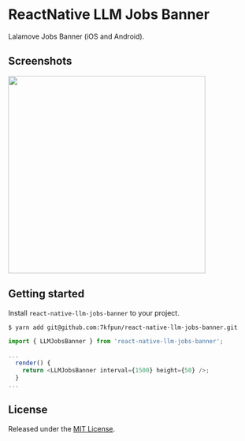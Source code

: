 # ReactNative LLM Jobs Banner

Lalamove Jobs Banner (iOS and Android).

## Screenshots

<img src="https://raw.github.com/7kfpun/react-native-llm-jobs-banner/master/assets/screenshot.gif" width="400">

## Getting started

Install `react-native-llm-jobs-banner` to your project.

```bash
$ yarn add git@github.com:7kfpun/react-native-llm-jobs-banner.git
```

```js
import { LLMJobsBanner } from 'react-native-llm-jobs-banner';

...
  render() {
    return <LLMJobsBanner interval={1500} height={50} />;
  }
...
```

## License

Released under the [MIT License](http://opensource.org/licenses/MIT).

